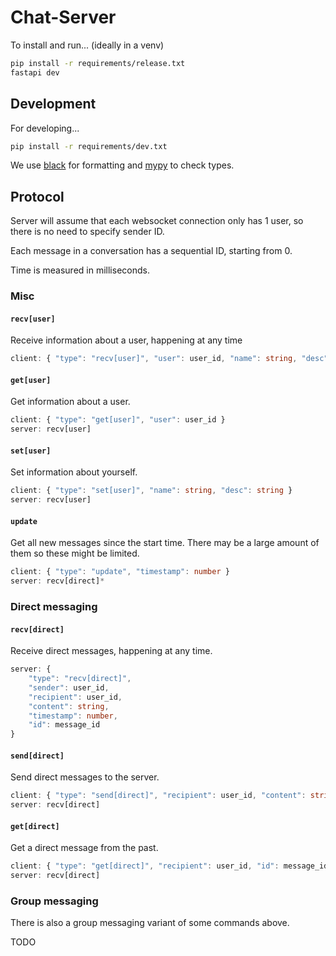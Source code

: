# Chat-Server

To install and run... (ideally in a venv)

```bash
pip install -r requirements/release.txt
fastapi dev
```

## Development

For developing...

```bash
pip install -r requirements/dev.txt
```

We use [black](https://github.com/psf/black) for formatting and [mypy](https://github.com/python/mypy) to check types.


## Protocol
Server will assume that each websocket connection only has 1 user, so there is no need to specify sender ID. 

Each message in a conversation has a sequential ID, starting from 0.

Time is measured in milliseconds.

### Misc

#### `recv[user]`
Receive information about a user, happening at any time

```ts
client: { "type": "recv[user]", "user": user_id, "name": string, "desc": string }
```

#### `get[user]`
Get information about a user.

```ts
client: { "type": "get[user]", "user": user_id }
server: recv[user]
```

#### `set[user]`
Set information about yourself.

```ts
client: { "type": "set[user]", "name": string, "desc": string }
server: recv[user]
```

#### `update`
Get all new messages since the start time. There may be a large amount of them so these might be limited.

```ts
client: { "type": "update", "timestamp": number }
server: recv[direct]*
```

### Direct messaging

#### `recv[direct]`
Receive direct messages, happening at any time.

```ts
server: {
    "type": "recv[direct]", 
    "sender": user_id, 
    "recipient": user_id, 
    "content": string, 
    "timestamp": number, 
    "id": message_id 
}
```

#### `send[direct]`
Send direct messages to the server.

```ts
client: { "type": "send[direct]", "recipient": user_id, "content": string }
server: recv[direct]
```


#### `get[direct]`
Get a direct message from the past.

```ts
client: { "type": "get[direct]", "recipient": user_id, "id": message_id }
server: recv[direct]
```

### Group messaging
There is also a group messaging variant of some commands above.

TODO
